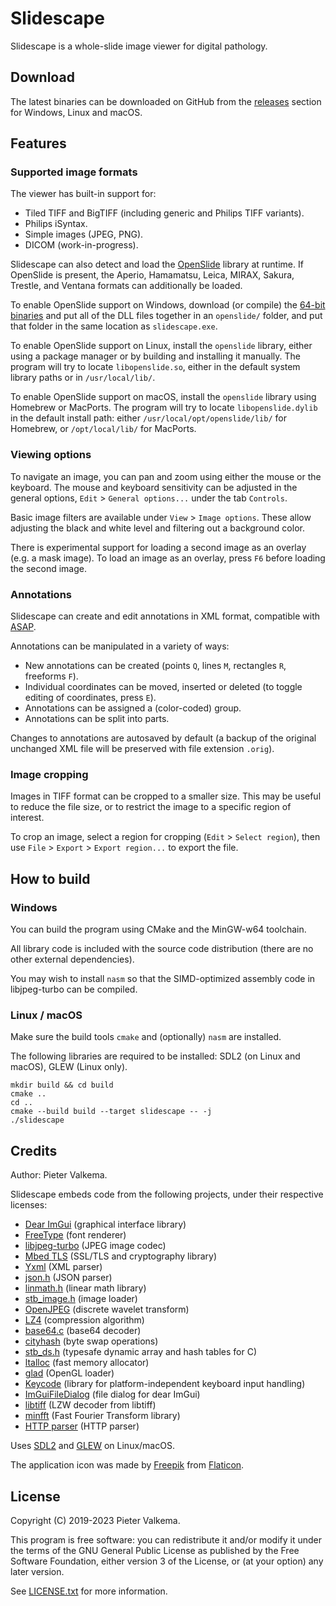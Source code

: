 # Slidescape

Slidescape is a whole-slide image viewer for digital pathology.

## Download
The latest binaries can be downloaded on GitHub from the [releases](https://github.com/amspath/slidescape/releases) section
for Windows, Linux and macOS.


## Features

### Supported image formats

The viewer has built-in support for:
* Tiled TIFF and BigTIFF (including generic and Philips TIFF variants).
* Philips iSyntax.
* Simple images (JPEG, PNG).
* DICOM (work-in-progress).

Slidescape can also detect and load the [OpenSlide](https://github.com/openslide/openslide) library at runtime.
If OpenSlide is present, the Aperio, Hamamatsu, Leica, MIRAX, Sakura, Trestle, and Ventana formats can additionally be loaded.

To enable OpenSlide support on Windows, download (or compile) the [64-bit binaries](https://openslide.org/download/)
and put all of the DLL files together in an `openslide/` folder, and put that folder in the same location as `slidescape.exe`.

To enable OpenSlide support on Linux, install the `openslide` library, either using a package manager or
by building and installing it manually. The program will try to locate `libopenslide.so`, either in the
default system library paths or in `/usr/local/lib/`.

To enable OpenSlide support on macOS, install the `openslide` library using Homebrew or MacPorts.
The program will try to locate `libopenslide.dylib` in the default install path: either `/usr/local/opt/openslide/lib/` for
Homebrew, or `/opt/local/lib/` for MacPorts.

### Viewing options

To navigate an image, you can pan and zoom using either the mouse or the keyboard.
The mouse and keyboard sensitivity can be adjusted in the general options,
`Edit` > `General options...` under the tab `Controls`.

Basic image filters are available under `View` > `Image options`. 
These allow adjusting the black and white level and filtering out a background color.

There is experimental support for loading a second image as an overlay (e.g. a mask image).
To load an image as an overlay, press `F6` before loading the second image.


### Annotations
Slidescape can create and edit annotations in XML format, 
compatible with [ASAP](https://github.com/computationalpathologygroup/ASAP).

Annotations can be manipulated in a variety of ways:
* New annotations can be created (points `Q`, lines `M`, rectangles `R`, freeforms `F`).
* Individual coordinates can be moved, inserted or deleted (to toggle editing of coordinates, press `E`).
* Annotations can be assigned a (color-coded) group.
* Annotations can be split into parts.

Changes to annotations are autosaved by default (a backup of the original unchanged XML file will be preserved with file extension `.orig`).

### Image cropping

Images in TIFF format can be cropped to a smaller size. This may be useful to reduce the file size, or to restrict the image to a specific region of interest.

To crop an image, select a region for cropping (`Edit` > `Select region`), then use `File` > `Export` > `Export region...` to export the file.


## How to build

### Windows
You can build the program using CMake and the MinGW-w64 toolchain.

All library code is included with the source code distribution (there are no other external dependencies).

You may wish to install `nasm` so that the SIMD-optimized assembly code in libjpeg-turbo can be compiled.

### Linux / macOS

Make sure the build tools `cmake` and (optionally) `nasm` are installed.

The following libraries are required to be installed: SDL2 (on Linux and macOS), GLEW (Linux only).
```
mkdir build && cd build
cmake ..
cd ..
cmake --build build --target slidescape -- -j
./slidescape
```


## Credits

Author: Pieter Valkema.

Slidescape embeds code from the following projects, under their respective licenses:
* [Dear ImGui](https://github.com/ocornut/imgui) (graphical interface library)
* [FreeType](https://www.freetype.org/index.html) (font renderer)
* [libjpeg-turbo](https://github.com/libjpeg-turbo/libjpeg-turbo) (JPEG image codec)
* [Mbed TLS](https://github.com/ARMmbed/mbedtls) (SSL/TLS and cryptography library)
* [Yxml](https://dev.yorhel.nl/yxml) (XML parser)
* [json.h](https://github.com/sheredom/json.h) (JSON parser)
* [linmath.h](https://github.com/datenwolf/linmath.h) (linear math library)
* [stb_image.h](https://github.com/nothings/stb) (image loader)
* [OpenJPEG](https://github.com/uclouvain/openjpeg) (discrete wavelet transform)
* [LZ4](https://github.com/lz4/lz4) (compression algorithm)
* [base64.c](http://web.mit.edu/freebsd/head/contrib/wpa/src/utils/base64.c) (base64 decoder)
* [cityhash](https://github.com/google/cityhash/blob/8af9b8c2b889d80c22d6bc26ba0df1afb79a30db/src/city.cc#L50) (byte swap operations)
* [stb_ds.h](https://github.com/nothings/stb/blob/master/stb_ds.h) (typesafe dynamic array and hash tables for C)
* [ltalloc](https://github.com/r-lyeh-archived/ltalloc) (fast memory allocator)
* [glad](https://github.com/Dav1dde/glad) (OpenGL loader)
* [Keycode](https://github.com/depp/keycode) (library for platform-independent keyboard input handling)
* [ImGuiFileDialog](https://github.com/aiekick/ImGuiFileDialog) (file dialog for dear ImGui)
* [libtiff](https://gitlab.com/libtiff/libtiff) (LZW decoder from libtiff)
* [minfft](https://github.com/aimukhin/minfft) (Fast Fourier Transform library)
* [HTTP parser](https://github.com/nodejs/http-parser) (HTTP parser)

Uses [SDL2](https://www.libsdl.org/download-2.0.php) and [GLEW](http://glew.sourceforge.net/) on Linux/macOS.

The application icon was made by [Freepik](https://www.flaticon.com/authors/freepik) from [Flaticon](https://www.flaticon.com/).

## License

Copyright (C) 2019-2023 Pieter Valkema. 

This program is free software: you can redistribute it and/or modify 
it under the terms of the GNU General Public License as published by
the Free Software Foundation, either version 3 of the License, or
(at your option) any later version.

See [LICENSE.txt](https://github.com/amspath/slidescape/blob/master/LICENSE.txt) for more information.
